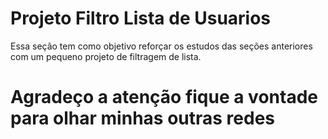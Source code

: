 # Projeto Filtro Lista de Usuarios

Essa seção tem como objetivo reforçar os estudos das seções anteriores com um pequeno projeto de filtragem de lista. 

# Agradeço a atenção fique a vontade para olhar minhas outras redes